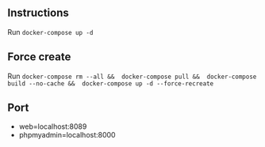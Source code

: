 
## Instructions
Run `docker-compose up -d`

## Force create
Run `docker-compose rm --all &&  docker-compose pull &&  docker-compose build --no-cache &&  docker-compose up -d --force-recreate`

## Port
- web=localhost:8089
- phpmyadmin=localhost:8000
